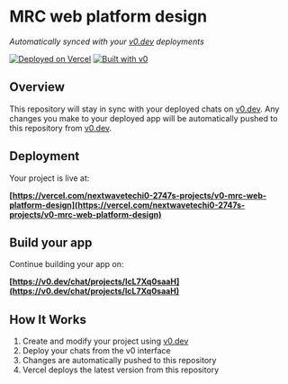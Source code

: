 # MRC web platform design

*Automatically synced with your [v0.dev](https://v0.dev) deployments*

[![Deployed on Vercel](https://img.shields.io/badge/Deployed%20on-Vercel-black?style=for-the-badge&logo=vercel)](https://vercel.com/nextwavetechi0-2747s-projects/v0-mrc-web-platform-design)
[![Built with v0](https://img.shields.io/badge/Built%20with-v0.dev-black?style=for-the-badge)](https://v0.dev/chat/projects/IcL7Xq0saaH)

## Overview

This repository will stay in sync with your deployed chats on [v0.dev](https://v0.dev).
Any changes you make to your deployed app will be automatically pushed to this repository from [v0.dev](https://v0.dev).

## Deployment

Your project is live at:

**[https://vercel.com/nextwavetechi0-2747s-projects/v0-mrc-web-platform-design](https://vercel.com/nextwavetechi0-2747s-projects/v0-mrc-web-platform-design)**

## Build your app

Continue building your app on:

**[https://v0.dev/chat/projects/IcL7Xq0saaH](https://v0.dev/chat/projects/IcL7Xq0saaH)**

## How It Works

1. Create and modify your project using [v0.dev](https://v0.dev)
2. Deploy your chats from the v0 interface
3. Changes are automatically pushed to this repository
4. Vercel deploys the latest version from this repository
